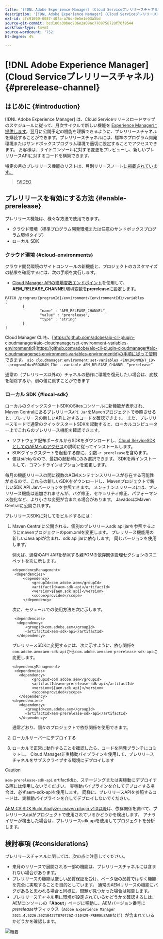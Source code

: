 ```yaml
---
title: '[!DNL Adobe Experience Manager] (Cloud Serviceプレリリースチャネル)'
description: '[!DNL Adobe Experience Manager] (Cloud Serviceプレリリースチャネル)'
exl-id: cfc91699-0087-40fa-a76c-0e5e1e03a5bd
source-git-commit: bcd106a39bec286e2a09ac7709758728f76f9544
workflow-type: tm+mt
source-wordcount: '752'
ht-degree: 4%

---
```


# [!DNL Adobe Experience Manager] (Cloud Serviceプレリリースチャネル) {#prerelease-channel}


## はじめに {#introduction}

[!DNL Adobe Experience Manager] は、Cloud Serviceリリースロードマップのスケジュールに従って、月次サイクルで新しい機能を [Experience Managerに提供します](https://experienceleague.adobe.com/docs/experience-manager-release-information/aem-release-updates/update-releases-roadmap.html?lang=en#aem-as-cloud-service)。翌月に公開予定の機能を理解できるように、プレリリースチャネルを購読することができます。プレリリースチャネルには、標準のプログラム開発環境またはサンドボックスプログラム環境で適切に設定することでアクセスできます。 お客様は、サイトコンソールに対する変更をプレビューし、新しいプレリリースAPIに対するコードを構築できます。

特定の月のプレリリース機能のリストは、月別リリースノート[に掲載されています。](/help/release-notes/release-notes-cloud/release-notes-current.md)

>[!VIDEO](/help/release-notes/assets/prerelease-overview.mp4)

## プレリリースを有効にする方法 {#enable-prerelease}

プレリリース機能は、様々な方法で使用できます。

* クラウド環境（標準プログラム開発環境または任意のサンドボックスプログラム環境タイプ）
* ローカル SDK

### クラウド環境 {#cloud-environments}

クラウド開発環境のサイトコンソールの新機能と、プロジェクトのカスタマイズの結果を確認するには、次の手順を実行します。

* [Cloud Manager APIの環境変数エンドポイント](https://www.adobe.io/apis/experiencecloud/cloud-manager/api-reference.html#/Variables/patchEnvironmentVariables)を使用して、**AEM_RELEASE_CHANNEL**&#x200B;環境変数を&#x200B;**prerelease**&#x200B;に設定します。

```
PATCH /program/{programId}/environment/{environmentId}/variables
[
        {
                "name" : "AEM_RELEASE_CHANNEL",
                "value" : "prerelease",
                "type" : "string"
        }
]
```

Cloud Manager CLIも、[https://github.com/adobe/aio-cli-plugin-cloudmanager#aio-cloudmanagerset-environment-variables-environmentid](https://github.com/adobe/aio-cli-plugin-cloudmanager#aio-cloudmanagerset-environment-variables-environmentid)の手順に従って使用できます。
```aio cloudmanager:environment:set-variables <ENVIRONMENT_ID> --programId=<PROGRAM_ID> --variable AEM_RELEASE_CHANNEL “prerelease”```


通常の（プレリリース以外の）チャネルの動作に環境を復元したい場合は、変数を削除するか、別の値に戻すことができます

### ローカル SDK {#local-sdk}

ローカルのクイックスタートSDKのSitesコンソールに新機能が表示され、Maven Centralにあるプレリリース`API Jar`をMavenプロジェクトで参照させると、プレリリースの新しいAPIに対するコードを確認できます。 また、プレリリースモードで通常のクイックスタートSDKを起動すると、ローカルコンピューター上でこれらのプレリリース機能を確認できます。

* ソフトウェア配布ポータルからSDKをダウンロードし、[Cloud ServiceSDKとしてのAEMへのアクセス](/help/implementing/developing/introduction/aem-as-a-cloud-service-sdk.md)の説明に従ってインストールします。
* SDKクイックスタートを起動する際に、引数`-r prerelease`を含めます。
* 値は&#x200B;*sticky*&#x200B;なので、最初の起動時にのみ選択できます。 SDKを再インストールして、コマンドラインオプションを変更します。

毎月の機能リリースの間に複数のAEMメンテナンスリリースが存在する可能性があるので、これらの新しいSDKをダウンロードし、Mavenプロジェクトで新しいSDK API Jarバージョンを参照できます。 メンテナンスリリースには、プレリリース機能は追加されませんが、バグ修正、セキュリティ修正、パフォーマンス強化など、より小さな変更が含まれる場合があります。
JavadocはMaven Centralに公開されます。

プレリリースSDKに対してをビルドするには：

1. Maven Centralに公開される、個別のプレリリースsdk api jarを参照するようにmavenプロジェクトのpom.xmlを変更します。 プレリリース機能用の新しいJava apiが含まれ、sdk api jarに依存します。 同じバージョンを使用します。

   例えば、通常のAPI JARを参照する親POMの依存関係管理セクションのスニペットを次に示します。

   ```
   <dependencyManagement>
    <dependencies>
        <dependency>
            <groupId>com.adobe.aem</groupId>
            <artifactId>aem-sdk-api</artifactId>
            <version>${aem.sdk.api}</version>
            <scope>provided</scope>
        </dependency>
   ```

   次に、モジュールでの使用方法を次に示します。

   ```
    <dependencies>
     <dependency>
         <groupId>com.adobe.aem</groupId>
         <artifactId>aem-sdk-api</artifactId>
     </dependency>
   ```

   プレリリースSDKに変更するには、次に示すように、依存関係を`com.adobe.aem:aem-sdk-api`から`com.adobe.aem:aem-prerelease-sdk-api`に変更します。

   ```
   <dependencyManagement>
    <dependencies>
      <dependency>
            <groupId>com.adobe.aem</groupId>
            <artifactId>aem-prerelease-sdk-api</artifactId>
            <version>${aem.sdk.api}</version>
            <scope>provided</scope>
      </dependency>
   <dependencies>
      <dependency>
         <groupId>com.adobe.aem</groupId>
         <artifactId>aem-prerelease-sdk-api</artifactId>
      </dependency>
   ```

   通常どおり、個々のプロジェクトで依存関係を使用できます。

1. ローカルサーバーにデプロイする
1. ローカルで正常に動作することを確認したら、コードを開発ブランチにコミットし、 Cloud Manager非実稼動パイプラインを使用して、プレリリースチャネルをサブスクライブする環境にデプロイします

>[!CAUTION]
`aem-prerelease-sdk-api` artifactIdは、ステージングまたは実稼動にデプロイする際には使用しないでください。 実稼動パイプラインを介してデプロイする場合は、必ずaem-sdk-apiを使用します。 同様に、プレリリースAPIを参照するコードは、実稼動パイプラインを介してデプロイしないでください。

[AEM CS SDK Build Analyzer maven plugin v1.0以降](https://experienceleague.adobe.com/docs/experience-manager-core-components/using/developing/archetype/build-analyzer-maven-plugin.html?lang=ja#developing)は、依存関係を調べて、プレリリースapiがプロジェクトで使用されているかどうかを検出します。 アナライザーが検出した場合は、プレリリースsdk apiを使用してプロジェクトを分析します。

## 検討事項 {#considerations}

プレリリースチャネルに関しては、次の点に注意してください。

* 来月のリリースで展開される一部の機能は、プレリリースチャネルには含まれない場合があります。
* プレリリースの機能は厳しい品質保証を受け、ベータ版の品質ではなく機能を完全に実現することを目的としています。 通常のAEMリリースの機能にバグがあると思われる場合と同様に、問題が見つかった場合は報告します。
* プレリリースチャネル用に環境が設定されているかどうかを確認するには、AEMコンソールの「**About**」ページに移動し、AEMバージョン番号に&#x200B;*prerelease*&#x200B;サフィックス（```Adobe Experience Manager 2021.4.5226.20210427T070726Z-210429-PRERELEASE```など）が含まれているかどうかを確認します。

![概要](/help/release-notes/assets/about.png)

